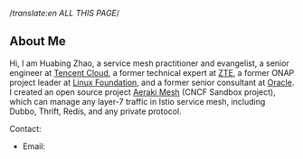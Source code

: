 /*translate:en ALL THIS PAGE*/

## About Me
Hi, I am Huabing Zhao, a service mesh practitioner and evangelist, a senior engineer at [Tencent Cloud](https://cloud.tencent.com/product/tcm), a former technical expert at [ZTE](https://www.zte.com.cn/), a former ONAP project leader at [Linux Foundation](https://www.linuxfoundation.org/), and a former senior consultant at [Oracle](https://www.oracle.com/). I created an open source project [Aeraki Mesh](https://aeraki.net) (CNCF Sandbox project), which can manage any layer-7 traffic in Istio service mesh, including Dubbo, Thrift, Redis, and any private protocol.

Contact:
- Email:

